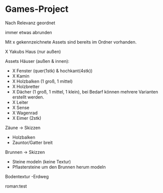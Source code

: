# Games-Project

Nach Relevanz geordnet

immer etwas abrunden

Mit x gekennzeichnete Assets sind bereits im Ordner vorhanden.

X Yakubs Haus (nur außen)

Assets Häuser (außen & innen):

 - X Fenster (quer(1stk) & hochkant(4stk))
 - X Kamin
 - X Holzbalken (1 groß, 1 mittel)
 - X Holzbretter
 - X Dächer (1 groß, 1 mittel, 1 klein), bei Bedarf können mehrere Varianten erstellt werden.
 - X Leiter
 - X Sense
 - X Wagenrad
 - X Eimer (2stk)
 
 Zäune -> Skizzen
 - Holzbalken
 - Zauntor/Gatter breit
 
 Brunnen -> Skizzen
 - Steine modeln (keine Textur)
 - Pflastersteine um den Brunnen herum modeln
 
 Bodentextur
 -Erdweg
 
 roman:test
